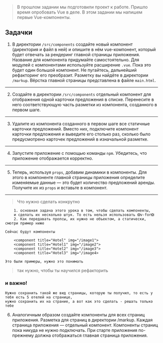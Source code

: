 >В прошлом задании мы подготовили проект к работе. Пришло время опробовать Vue в деле. В этом задании мы напишем первые Vue-компоненты.

## Задачки
1. В директории `/src/components` создайте новый компонент (директория и файл в ней) и опишите в нём vue-компонент, который будет отвечать за рендеринг главной страницы приложения. Название для компонента придумайте самостоятельно. Для модулей с компонентами используйте расширение `.vue`. Пока это будет один большой компонент. Не пугайтесь, дальнейший рефакторинг его преобразит. Разметку вы найдёте в директории `/markup`. Вёрстка главной страницы представлена в файле `main.html`.
____
2. Создайте в директории `/src/components` отдельный компонент для отображения одной карточки предложения в списке. Перенесите в него соответствующую часть разметки из компонента, созданного в первом шаге.
____
3. Удалите из компонента созданного в первом шаге все статичные карточки предложений. Вместо них, подключите компонент карточки предложения и выведите его столько раз, сколько было предусмотрено карточек предложений в изначальной разметке.
____
4. Запустите приложение с помощью команды `npm`. Убедитесь, что приложение отображается корректно.
____
5. Теперь, используя `props`, добавим динамики в компоненты. Для этого в компоненте главной страницы приложения определите изменяемые данные — это будет количество предложений аренды. Получите их из `props` и вставьте в компонент.
____
>Что нужно сделать конкрутно 

```
    1. основная задача этого урока в том, чтобы сделать компоненты, 
    и сделать их несколько штук. То есть нельзя использовать ❎v-for❎
    2. Как передавать пропсы, их нужно не объектом, а статически, смотри пример ниже
```
`Сейчас будут компоненты`
```vue
    <component title="Hotel" img="/image1"> 
    <component title="Hotel1" img="/image2"> 
    <component title="Hotel2" img="/image3"> 
    <component title="Hotel3" img="/image4> 
```
`Это были примеры, нужно это понимать`
>так нужно, чтобы ты научился рефакторить 

### и важно!

```
Нужно сохранить такой же вид страницы, которую ты получил, то есть у тебя есть 5 отелей на странице, 
нужно сохранить их на страние, а вот как это сделать - решать только тебе
```
6. Аналогичным образом создайте компоненты для всех страниц приложения. Разметка для страниц в директории /markup. 
Каждая страница приложения — отдельный компонент. Компоненты страниц пока никуда не нужно подключать. 
При старте приложения по-прежнему должна отображаться главная страница приложения.
